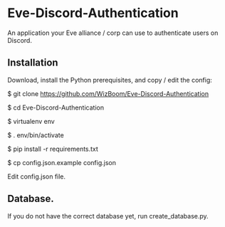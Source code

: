 # Eve-Discord-Authentication
An application your Eve alliance / corp can use to authenticate users on Discord.

## Installation
Download, install the Python prerequisites, and copy / edit the config:

$ git clone https://github.com/WizBoom/Eve-Discord-Authentication

$ cd Eve-Discord-Authentication

$ virtualenv env

$ . env/bin/activate

$ pip install -r requirements.txt

$ cp config.json.example config.json


Edit config.json file.

## Database.
If you do not have the correct database yet, run create_database.py.
